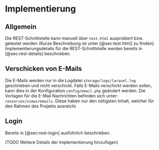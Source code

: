 # Implementierung

## Allgemein

Die REST-Schnittstelle kann manuell über `test.html` ausprobiert bzw. getestet
werden (Kurze Beschreibung ist unter [@sec:test.html] zu finden).
Implementierungsdetails für die REST-Schnittstelle werden bereits in
[@sec:rest-details] beschrieben.

## Verschicken von E-Mails

Die E-Mails werden nur in die Logdatei `storage/logs/laravel.log` geschrieben
und nicht verschickt. Falls E-Mails verschickt werden sollen, kann dies in der
Konfiguration `config/email.php` geändert werden. Die Vorlagen für die E-Mail
Nachrichten befinden sich unter: `resources/views/emails`. Diese haben nur den
nötigsten Inhalt, welcher für den Rahmen des Projekts ausreicht.

## Login

Bereits in [@sec:rest-login] ausführlich beschrieben.


(TODO Weitere Details der Implementierung hinzufügen)
